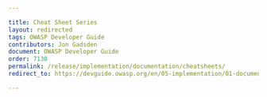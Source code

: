 ```yaml
---

title: Cheat Sheet Series
layout: redirected
tags: OWASP Developer Guide
contributors: Jon Gadsden
document: OWASP Developer Guide
order: 7130
permalink: /release/implementation/documentation/cheatsheets/
redirect_to: https://devguide.owasp.org/en/05-implementation/01-documentation/03-cheatsheets/

---
```

